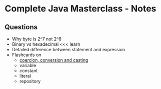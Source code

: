 # Complete Java Masterclass - Notes

## Questions

- Why byte is 2^7 not 2^8
- Binary vs hexadecimal <<< learn
- Detailed difference between statement and expression
- Flashcards on
  - [coercion, conversion and casting](https://en.wikipedia.org/wiki/Type_conversion)
  - variable
  - constant
  - literal
  - repository
